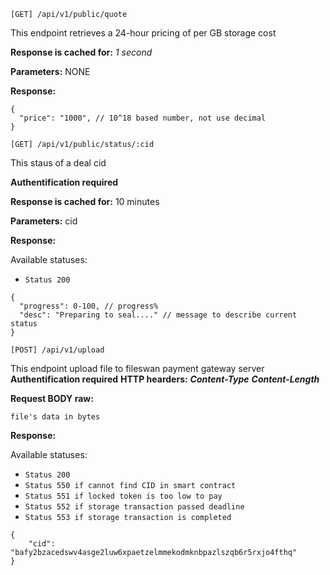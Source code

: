 ```
[GET] /api/v1/public/quote
```
This endpoint retrieves a 24-hour pricing of per GB storage cost

**Response is cached for:**
_1 second_

**Parameters:**
NONE

**Response:**
```json5
{
  "price": "1000", // 10^18 based number, not use decimal
}
```

```
[GET] /api/v1/public/status/:cid
```
This staus of a deal cid

**Authentification required**

**Response is cached for:**
10 minutes

**Parameters:**
cid

**Response:**

Available statuses:
* `Status 200`
```json5
{
  "progress": 0-100, // progress%
  "desc": "Preparing to seal...." // message to describe current status
}
```


```
[POST] /api/v1/upload
```
This endpoint upload file to fileswan payment gateway server
**Authentification required**
**HTTP hearders:**
***Content-Type***
***Content-Length***


**Request BODY raw:**
```
file's data in bytes
```

**Response:**

Available statuses:
* `Status 200`
* `Status 550 if cannot find CID in smart contract`
* `Status 551 if locked token is too low to pay`
* `Status 552 if storage transaction passed deadline`
* `Status 553 if storage transaction is completed`
```json5
{
    "cid": "bafy2bzacedswv4asge2luw6xpaetzelmmekodmknbpazlszqb6r5rxjo4fthq"
}
```
